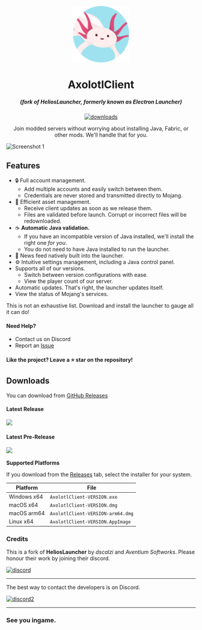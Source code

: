 <p align="center"><img src="./app/assets/images/SealCircle.png" width="150px" height="150px" alt="AxolotlClient"></p>

<h1 align="center">AxolotlClient</h1>

<em><h5 align="center">(fork of HeliosLauncher, formerly known as Electron Launcher)</h5></em>
[<p align="center"><img src="https://img.shields.io/github/downloads/moehreag/AxolotlClient/total.svg?style=for-the-badge" alt="downloads">](https://github.com/moehreag/AxolotlClient/releases)</p>

<p align="center">Join modded servers without worrying about installing Java, Fabric, or other mods. We'll handle that for you.</p>

![Screenshot 1](http:/195.128.102.114/axoclient/files/screenshot-1.png)
<!--![Screenshot 2](https://i.imgur.com/x3B34n1.png)-->

## Features

* 🔒 Full account management.
  * Add multiple accounts and easily switch between them.
  * Credentials are never stored and transmitted directly to Mojang.
* 📂 Efficient asset management.
  * Receive client updates as soon as we release them.
  * Files are validated before launch. Corrupt or incorrect files will be redownloaded.
* ☕ **Automatic Java validation.**
  * If you have an incompatible version of Java installed, we'll install the right one *for you*.
  * You do not need to have Java installed to run the launcher.
* 📰 News feed natively built into the launcher.
* ⚙️ Intuitive settings management, including a Java control panel.
* Supports all of our versions.
  * Switch between version configurations with ease.
  * View the player count of our server.
* Automatic updates. That's right, the launcher updates itself.
*  View the status of Mojang's services.

This is not an exhaustive list. Download and install the launcher to gauge all it can do!

#### Need Help? 

 * Contact us on Discord
 * Report an [Issue][issue]

#### Like the project? Leave a ⭐ star on the repository!

## Downloads

You can download from [GitHub Releases](https://github.com/moehreag/AxolotlClient/releases)

#### Latest Release

[![](https://img.shields.io/github/v/release/moehreag/AxolotlClient.svg?style=flat-square)](https://github.com/moehreag/AxolotlClient/releases/latest)

#### Latest Pre-Release
[![](https://img.shields.io/github/v/release/moehreag/AxolotlClient.svg?style=flat-square&include_prereleases)](https://github.com/moehreag/AxolotlClient/releases)

**Supported Platforms**

If you download from the [Releases](https://github.com/moehreag/AxolotlClient/releases) tab, select the installer for your system.

| Platform | File |
| -------- | ---- |
| Windows x64 | `AxolotlClient-VERSION.exe` |
| macOS x64 | `AxolotlClient-VERSION.dmg` |
| macOS arm64 | `AxolotlClient-VERSION-arm64.dmg` |
| Linux x64 | `AxolotlClient-VERSION.AppImage` |


### Credits

This is a fork of __HeliosLauncher__ by _dscalzi_ and _Aventium Softworks_. Please honour their work by joining their discord.

[![discord](https://discordapp.com/api/guilds/211524927831015424/embed.png?style=banner2)][discord]

---

The best way to contact the developers is on Discord.

[![discord2](https://discord.com/api/guilds/872856682567454720/embed.png?style=banner2)][discord2]

---

### See you ingame.

[discord]: https://discord.gg/zNWUXdt 'Discord'
[discord2]: https://discord.gg/9Q3brQVQZN 'Discord'
[issue]: https://github.com/moehreag/AxolotlClient/issues
